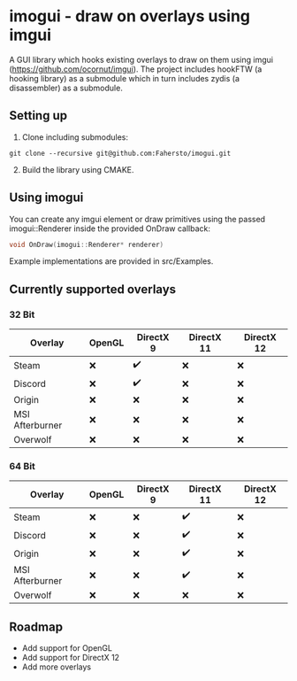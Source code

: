 # imogui - draw on overlays using imgui
A GUI library which hooks existing overlays to draw on them using imgui (https://github.com/ocornut/imgui). The project includes hookFTW (a hooking library) as a submodule which in turn includes zydis (a disassembler) as a submodule.

## Setting up
1. Clone including submodules:
```
git clone --recursive git@github.com:Fahersto/imogui.git
```
2. Build the library using CMAKE.

## Using imogui
You can create any imgui element or draw primitives using the passed imogui::Renderer inside the provided OnDraw callback:
```cpp
void OnDraw(imogui::Renderer* renderer)
```
Example implementations are provided in src/Examples. 

## Currently supported overlays
### 32 Bit
Overlay | 				OpenGL    |	 DirectX 9 					| DirectX 11 				| DirectX 12
--------| 				--------  | ---------- 					| -------------				| -------------
Steam   				| 	 :x:    |		:heavy_check_mark:	|		:x:		 			|		:x:		 
Discord   				| 	 :x:    |		:heavy_check_mark:	|		:x:		 			|		:x:		
Origin   				| 	 :x:    |		:x:	  				|		:x:		 			|		:x:		 
MSI Afterburner   | 	 :x:    |		:x:	   				|		:x:		 			|		:x:		 
Overwolf   				| 	 :x:    |		:x:	   				|		:x:		 			|		:x:		 

### 64 Bit
Overlay | 				OpenGL    |	 DirectX 9 					| DirectX 11				| DirectX 12
--------| 				--------  | ---------- 					| -------------				| -------------
Steam   				| 	 :x:    |		:x:	   |				:heavy_check_mark:		|		:x:			 
Discord   				| 	 :x:    |		:x:	   |				:heavy_check_mark:		|		:x:	
Origin   				| 	 :x:    |		:x:	   |				:heavy_check_mark:		|		:x:			 
MSI Afterburner   | 	 :x:    |		:x:	   |				:heavy_check_mark:		|		:x:			 	 
Overwolf   				| 	 :x:    |		:x:	   |				:x:						|		:x:		

## Roadmap
- Add support for OpenGL
- Add support for DirectX 12
- Add more overlays
